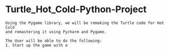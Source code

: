 # Turtle_Hot_Cold-Python-Project
    Using the Pygame library, we will be remaking the Turtle code for Hot Cold 
    and remastering it using Pycharm and Pygame.

    The User will be able to do the following:
    1. Start up the game with a 
